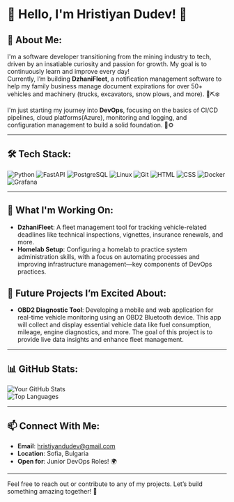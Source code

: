 # 🌟 Hello, I'm Hristiyan Dudev! 🌟  

## 🚀 About Me:
I'm a software developer transitioning from the mining industry to tech, driven by an insatiable curiosity and passion for growth. My goal is to continuously learn and improve every day!  
Currently, I’m building **DzhaniFleet**, a notification management software to help my family business manage document expirations for over 50+ vehicles and machinery (trucks, excavators, snow plows, and more). 🚛⛏️❄️

I'm just starting my journey into **DevOps**, focusing on the basics of CI/CD pipelines, cloud platforms(Azure), monitoring and logging, and configuration management to build a solid foundation. 🐧⚙️

---

## 🛠️ Tech Stack:
![Python](https://img.shields.io/badge/-Python-3776AB?logo=python&logoColor=white&style=flat)  ![FastAPI](https://img.shields.io/badge/-FastAPI-009688?logo=fastapi&logoColor=white&style=flat)  ![PostgreSQL](https://img.shields.io/badge/-PostgreSQL-4169E1?logo=postgresql&logoColor=white&style=flat)  ![Linux](https://img.shields.io/badge/-Linux-FCC624?logo=linux&logoColor=black&style=flat)  ![Git](https://img.shields.io/badge/-Git-F05032?logo=git&logoColor=white&style=flat)  ![HTML](https://img.shields.io/badge/-HTML-E34F26?logo=html5&logoColor=white&style=flat)  ![CSS](https://img.shields.io/badge/-CSS-1572B6?logo=css3&logoColor=white&style=flat)  ![Docker](https://img.shields.io/badge/-Docker-2496ED?logo=docker&logoColor=white&style=flat)  
![Grafana](https://img.shields.io/badge/-Grafana-F46800?logo=grafana&logoColor=white&style=flat)


---

## 🌱 What I'm Working On:
- **DzhaniFleet**: A fleet management tool for tracking vehicle-related deadlines like technical inspections, vignettes, insurance renewals, and more.  
- **Homelab Setup**: Configuring a homelab to practice system administration skills, with a focus on automating processes and improving infrastructure management—key components of DevOps practices.
## 🚀 Future Projects I’m Excited About:
- **OBD2 Diagnostic Tool**: Developing a mobile and web application for real-time vehicle monitoring using an OBD2 Bluetooth device. This app will collect and display essential vehicle data like fuel consumption, mileage, engine diagnostics, and more. The goal of this project is to provide live data insights and enhance fleet management.
  
---

## 📊 GitHub Stats:
![Your GitHub Stats](https://github-readme-stats.vercel.app/api?username=hristiyandudev55&show_icons=true&theme=radical)  
![Top Languages](https://github-readme-stats.vercel.app/api/top-langs/?username=hristiyandudev55&layout=compact&theme=radical)  

---

## 📫 Connect With Me:
- **Email**: hristiyandudev@gmail.com  
- **Location**: Sofia, Bulgaria  
- **Open for**: Junior DevOps Roles! 🌍  

---

Feel free to reach out or contribute to any of my projects. Let’s build something amazing together! 🚀
